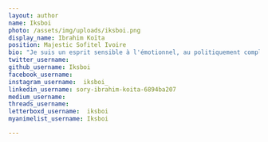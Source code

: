 ```yaml
---
layout: author
name: Iksboi
photo: /assets/img/uploads/iksboi.png
display_name: Ibrahim Koïta
position: Majestic Sofitel Ivoire
bio: "Je suis un esprit sensible à l'émotionnel, au politiquement complexe, au gothique, à la désolation et au désespoir de l'être humain face à des entités inatteignables. D'où mon amour inconditionnel pour la dark fantasy, le romantisme noir et les films racontant plus qu'une histoire, mes thématiques de prédilection sont: la mort, la folie, la guerre, l'obscur et l'absurde. Je suis aussi étudiant à mes heures perdues !"
twitter_username:   
github_username: Iksboi   
facebook_username:  
instagram_username:  iksboi_
linkedin_username: sory-ibrahim-koita-6894ba207
medium_username: 
threads_username:  
letterboxd_username:  iksboi
myanimelist_username: Iksboi

---
```



